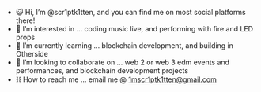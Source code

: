 - 😺 Hi, I’m @scr1ptk1tten, and you can find me on most social platforms there!
- 🧿 I’m interested in ... coding music live, and performing with fire and LED props
- 🍄 I’m currently learning ... blockchain development, and building in Otherside 
- 💞️ I’m looking to collaborate on ... web 2 or web 3 edm events and performances, and blockchain development projects
- ⛓️ How to reach me ... email me @ 1mscr1ptk1tten@gmail.com

<!---
scr1ptk1tten/scr1ptk1tten is a ✨ special ✨ repository because its `README.md` (this file) appears on your GitHub profile.
You can click the Preview link to take a look at your changes.
--->
